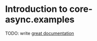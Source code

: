 # Introduction to core-async.examples

TODO: write [great documentation](http://jacobian.org/writing/what-to-write/)
